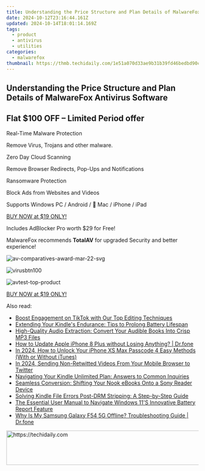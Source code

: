 ```yaml
---
title: Understanding the Price Structure and Plan Details of MalwareFox Antivirus Software
date: 2024-10-12T23:16:44.161Z
updated: 2024-10-14T18:01:14.169Z
tags:
  - product
  - antivirus
  - utilities
categories:
  - malwarefox
thumbnail: https://thmb.techidaily.com/1e51a070d33ae9b31b39fd46bedbd90cddc68c4901d4c5a9f2a86586092be7a6.jpg
---
```


## Understanding the Price Structure and Plan Details of MalwareFox Antivirus Software

## Flat **$100 OFF** – Limited Period offer

Real-Time Malware Protection

Remove Virus, Trojans and other malware.

Zero Day Cloud Scanning

Remove Browser Redirects, Pop-Ups and Notifications

Ransomware Protection

Block Ads from Websites and Videos

Supports Windows PC / Android /  Mac / iPhone / iPad

[BUY NOW at $19 ONLY!](https://tools.techidaily.com/malwarefox/products/) 

Includes AdBlocker Pro worth $29 for Free!

MalwareFox recommends **TotalAV** for upgraded Security and better experience!

![](https://www.malwarefox.com/wp-content/uploads/2022/08/av-comparatives-award-mar-22-svg.webp "av-comparatives-award-mar-22-svg")

![](https://www.malwarefox.com/wp-content/uploads/2022/08/virusbtn100.webp "virusbtn100")

![](https://www.malwarefox.com/wp-content/uploads/2022/08/avtest-top-product.webp "avtest-top-product")

[BUY NOW at $19 ONLY!](https://tools.techidaily.com/malwarefox/products/)

<ins class="adsbygoogle"
     style="display:block"
     data-ad-format="autorelaxed"
     data-ad-client="ca-pub-7571918770474297"
     data-ad-slot="1223367746"></ins>

<ins class="adsbygoogle"
     style="display:block"
     data-ad-client="ca-pub-7571918770474297"
     data-ad-slot="8358498916"
     data-ad-format="auto"
     data-full-width-responsive="true"></ins>

<span class="atpl-alsoreadstyle">Also read:</span>
<div><ul>
<li><a href="https://smart-video-creator.techidaily.com/boost-engagement-on-tiktok-with-our-top-editing-techniques/"><u>Boost Engagement on TikTok with Our Top Editing Techniques</u></a></li>
<li><a href="https://discover-bits.techidaily.com/extending-your-kindles-endurance-tips-to-prolong-battery-lifespan/"><u>Extending Your Kindle's Endurance: Tips to Prolong Battery Lifespan</u></a></li>
<li><a href="https://discover-bits.techidaily.com/high-quality-audio-extraction-convert-your-audible-books-into-crisp-mp3-files/"><u>High-Quality Audio Extraction: Convert Your Audible Books Into Crisp MP3 Files</u></a></li>
<li><a href="https://techidaily.com/how-to-update-apple-iphone-8-plus-without-losing-anything-drfone-by-drfone-ios-system-repair-ios-system-repair/"><u>How to Update Apple iPhone 8 Plus without Losing Anything? | Dr.fone</u></a></li>
<li><a href="https://ios-unlock.techidaily.com/in-2024-how-to-unlock-your-iphone-xs-max-passcode-4-easy-methods-with-or-without-itunes-by-drfone-ios/"><u>In 2024, How to Unlock Your iPhone XS Max Passcode 4 Easy Methods (With or Without iTunes)</u></a></li>
<li><a href="https://twitter-clips.techidaily.com/in-2024-sending-non-retwitted-videos-from-your-mobile-browser-to-twitter/"><u>In 2024, Sending Non-Retwitted Videos From Your Mobile Browser to Twitter</u></a></li>
<li><a href="https://discover-bits.techidaily.com/navigating-your-kindle-unlimited-plan-answers-to-common-inquiries/"><u>Navigating Your Kindle Unlimited Plan: Answers to Common Inquiries</u></a></li>
<li><a href="https://discover-bits.techidaily.com/seamless-conversion-shifting-your-nook-ebooks-onto-a-sony-reader-device/"><u>Seamless Conversion: Shifting Your Nook eBooks Onto a Sony Reader Device</u></a></li>
<li><a href="https://discover-bits.techidaily.com/solving-kindle-file-errors-post-drm-stripping-a-step-by-step-guide/"><u>Solving Kindle File Errors Post-DRM Stripping: A Step-by-Step Guide</u></a></li>
<li><a href="https://tech-recovery.techidaily.com/the-essential-user-manual-to-navigate-windows-11s-innovative-battery-report-feature/"><u>The Essential User Manual to Navigate Windows 11'S Innovative Battery Report Feature</u></a></li>
<li><a href="https://howto.techidaily.com/why-is-my-samsung-galaxy-f54-5g-offline-troubleshooting-guide-drfone-by-drfone-fix-android-problems-fix-android-problems/"><u>Why Is My Samsung Galaxy F54 5G Offline? Troubleshooting Guide | Dr.fone</u></a></li>
</ul></div>

<!-- affiliate ads begin -->
<a href="https://zebaoaffiliateprogram.pxf.io/c/5597632/2137973/21526" target="_top" id="2137973">
  <img src="//a.impactradius-go.com/display-ad/21526-2137973" border="0" alt="https://techidaily.com" width="728" height="90"/>
</a>
<img height="0" width="0" src="https://zebaoaffiliateprogram.pxf.io/i/5597632/2137973/21526" style="position:absolute;visibility:hidden;" border="0" />
<!-- affiliate ads end -->

